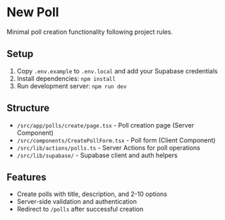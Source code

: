 # New Poll

Minimal poll creation functionality following project rules.

## Setup

1. Copy `.env.example` to `.env.local` and add your Supabase credentials
2. Install dependencies: `npm install`
3. Run development server: `npm run dev`

## Structure

- `/src/app/polls/create/page.tsx` - Poll creation page (Server Component)
- `/src/components/CreatePollForm.tsx` - Poll form (Client Component)  
- `/src/lib/actions/polls.ts` - Server Actions for poll operations
- `/src/lib/supabase/` - Supabase client and auth helpers

## Features

- Create polls with title, description, and 2-10 options
- Server-side validation and authentication
- Redirect to `/polls` after successful creation